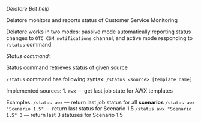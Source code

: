 *Delatore Bot help*

Delatore monitors and reports status of Customer Service Monitoring

Delatore works in two modes:  passive mode automatically reporting status changes to  `OTC CSM notifications` channel,
and active mode responding to `/status` command

*Status command:*

Status command retrieves status of given source

`/status` command has following syntax:
`/status <source> [template_name]`

Implemented sources:
1\. `awx` — get last job state for AWX templates

Examples:
`/status awx` — return last job status for all __scenarios__
`/status awx "Scenario 1.5"` — return last status for Scenario 1\.5
`/status awx "Scenario 1.5" 3` — return last 3 statuses for Scenario 1\.5
